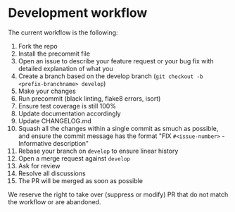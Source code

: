 # Development workflow

The current workflow is the following:

1. Fork the repo
2. Install the precommit file
3. Open an issue to describe your feature request or your bug fix with detailed explanation of what you
4. Create a branch based on the develop branch (``git checkout -b <prefix-branchname> develop``)
5. Make your changes
6. Run precommit (black linting, flake8 errors, isort)
7. Ensure test coverage is still 100%
8. Update documentation accordingly
9. Update CHANGELOG.md
10. Squash all the changes within a single commit as smuch as possible, and ensure the commit message has the format "FIX ``#<issue-number>`` - Informative description"
11. Rebase your branch on ``develop`` to ensure linear history
12. Open a merge request against ``develop``
13. Ask for review
14. Resolve all discussions
15. The PR will be merged as soon as possible

We reserve the right to take over (suppress or modify) PR that do not match the workflow or are abandoned.
